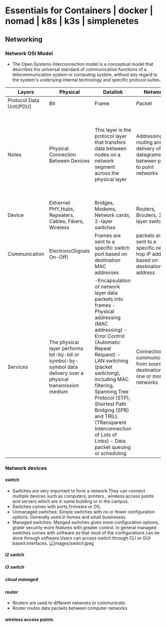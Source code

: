 # Essentials for Containers | docker | nomad | k8s | k3s | simplenetes

## Networking

### Network OSI Model

- The Open Systems Interconnection model is a conceptual model that describes the universal standard of communication functions of a telecommunication system or computing system, without any regard to the system's underlying internal technology and specific protocol suites. 

| Layers | Physical | Datalink | Network | Transport | Session | Presentation | Application |
| -------| -------- | -------- | ------- | --------- | ------- | ------------ | ----------- |
| Protocol Data Unit[PDU] | Bit | Frame | Packet | Segment/Datagram | Data | Data | Data |
| Notes | Physical Connection Between Devices | This layer is the protocol layer that transfers data between nodes on a network segment across the physical layer | Addressing routing and delivery of datagrams between point to point networks | reliable delivery of segments between points on a network | interhost communication , managing session between applications.It provides services such as connection-oriented communication, reliability, flow control, and multiplexing. | Data representation , encryption decryption, converting machine dependent data to machine independent data | Network processes to the applications like web applications , Emails, Messengers |
| Device | Eithernet PHY,Hubs, Repeaters, Cables, Fibers, Wireless | Bridges, Modems, Network cards, 2-layer switches | Routers, Brouters, 3-layer switches | Gateways, Firewalls | Gateways, Firewalls, PC’s | Gateways, Firewalls, PC's | Gateways,Firewalls, all end devices like PC’s, Phones, Servers |
| Communication | Electrons(Signals On-Off) | Frames are sent to a specific switch port based on destination MAC addresses | packets are sent to a specific next-hop IP address, based on destination IP address | Reliable Communication on IP:Ports | Data communication on IPs and Ports on IPs and Ports on Protocals like TCP,UDP,HTTP| Data Communication on IPs and Ports on Protocals like TCP,UDP,HTTP | Data Communication on IPs and Ports on Protocals like TCP,UDP,HTTP |
| Services | The physical layer performs bit-by-bit or symbol-by-symbol data delivery over a physical transmission medium | -Encapsulation of network layer data packets into frames -Physical addressing (MAC addressing) -Error Control (Automatic Repeat Request) - LAN switching (packet switching), including MAC filtering, Spanning Tree Protocol (STP), Shortest Path Bridging (SPB) and TRILL (TRansparent Interconnection of Lots of Links) - Data packet queuing or scheduling | Connectionless communication from source to destination via one or more networks | - Connection oriented communication as a data stream . - Order or delivery . - Reliability . - Flow Control . - Multiplexing: Ports can provide multiple end points on a single node. | - Session checkoint of recovery. - Authentication. - Authorization. | - Data conversion. - Charcode translation . - Compression . - Encryption-Decryption . - Serialization | - Process-Process Communication. - RESTFul Communication - gPRC,SMTP Communication via applications, Client-Server , Peer-Peer networking model implementations |

### Network devices

#### switch

- Switches are very important to form a network.They can connect multiple devices such as computers, printers , wireless access points and servers which are in same building or in the campus.
- Switches comes with ports,firmware or OS.
- Unmanaged switches: Simple switches with no or fewer configuration options. Generally used in homes and small businesses.
- Managed switches: Manged switches gives more configuration options, grater security more features with greater control. In general managed switches comes with software so that most of the configurations can be done through software.Users can access switch through CLI or GUI based interfaces.
![images/switch.jpeg](Switch)
  
##### l2 switch

##### l3 switch

##### cloud managed

#### router
- Routers are used to different netwroks to communicate.
- Router routes data packets between computer networks

#### wireless access points